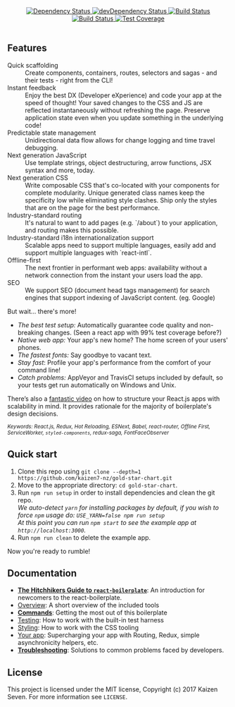 
<div align="center">
  <!-- Dependency Status -->
  <a href="https://david-dm.org/kaizen7-nz/gold-star-chart">
    <img src="https://david-dm.org/kaizen7-nz/gold-star-chart.svg" alt="Dependency Status" />
  </a>
  <!-- devDependency Status -->
  <a href="https://david-dm.org/kaizen7-nz/gold-star-charte#info=devDependencies">
    <img src="https://david-dm.org/kaizen7-nz/gold-star-chart/dev-status.svg" alt="devDependency Status" />
  </a>
  <!-- travis Build Status -->
  <a href="https://travis-ci.org/kaizen7-nz/gold-star-chart">
    <img src="https://travis-ci.org/kaizen7-nz/gold-star-chart.svg" alt="Build Status" />
  </a>
  <!-- appveyor Build Status -->
  <a href="https://ci.appveyor.com/project/alphafoobar/gold-star-chart">
    <img src="https://ci.appveyor.com/api/projects/status/onu4bw5mi1ylj120?svg=true" alt="Build Status" />
  </a>
  <!-- Test Coverage -->
  <a href="https://coveralls.io/r/kaizen7-nz/gold-star-chart">
    <img src="https://coveralls.io/repos/github/kaizen7-nz/gold-star-chart/badge.svg" alt="Test Coverage" />
  </a>
</div>

<br />

## Features

<dl>
  <dt>Quick scaffolding</dt>
  <dd>Create components, containers, routes, selectors and sagas - and their tests - right from the CLI!</dd>

  <dt>Instant feedback</dt>
  <dd>Enjoy the best DX (Developer eXperience) and code your app at the speed of thought! Your saved changes to the CSS and JS are reflected instantaneously without refreshing the page. Preserve application state even when you update something in the underlying code!</dd>

  <dt>Predictable state management</dt>
  <dd>Unidirectional data flow allows for change logging and time travel debugging.</dd>

  <dt>Next generation JavaScript</dt>
  <dd>Use template strings, object destructuring, arrow functions, JSX syntax and more, today.</dd>

  <dt>Next generation CSS</dt>
  <dd>Write composable CSS that's co-located with your components for complete modularity. Unique generated class names keep the specificity low while eliminating style clashes. Ship only the styles that are on the page for the best performance.</dd>

  <dt>Industry-standard routing</dt>
  <dd>It's natural to want to add pages (e.g. `/about`) to your application, and routing makes this possible.</dd>

  <dt>Industry-standard i18n internationalization support</dt>
  <dd>Scalable apps need to support multiple languages, easily add and support multiple languages with `react-intl`.</dd>

  <dt>Offline-first</dt>
  <dd>The next frontier in performant web apps: availability without a network connection from the instant your users load the app.</dd>

  <dt>SEO</dt>
  <dd>We support SEO (document head tags management) for search engines that support indexing of JavaScript content. (eg. Google)</dd>
</dl>

But wait... there's more!

  - *The best test setup:* Automatically guarantee code quality and non-breaking
    changes. (Seen a react app with 99% test coverage before?)
  - *Native web app:* Your app's new home? The home screen of your users' phones.
  - *The fastest fonts:* Say goodbye to vacant text.
  - *Stay fast*: Profile your app's performance from the comfort of your command
    line!
  - *Catch problems:* AppVeyor and TravisCI setups included by default, so your
    tests get run automatically on Windows and Unix.

There’s also a <a href="https://vimeo.com/168648012">fantastic video</a> on how to structure your React.js apps with scalability in mind. It provides rationale for the majority of boilerplate's design decisions.

<sub><i>Keywords: React.js, Redux, Hot Reloading, ESNext, Babel, react-router, Offline First, ServiceWorker, `styled-components`, redux-saga, FontFaceObserver</i></sub>

## Quick start

1. Clone this repo using `git clone --depth=1 https://github.com/kaizen7-nz/gold-star-chart.git`
2. Move to the appropriate directory: `cd gold-star-chart`.<br />
3. Run `npm run setup` in order to install dependencies and clean the git repo.<br />
   *We auto-detect `yarn` for installing packages by default, if you wish to force `npm` usage do: `USE_YARN=false npm run setup`*<br />
   *At this point you can run `npm start` to see the example app at `http://localhost:3000`.*
4. Run `npm run clean` to delete the example app.

Now you're ready to rumble!

## Documentation

- [**The Hitchhikers Guide to `react-boilerplate`**](docs/general/introduction.md): An introduction for newcomers to the react-boilerplate.
- [Overview](docs/general): A short overview of the included tools
- [**Commands**](docs/general/commands.md): Getting the most out of this boilerplate
- [Testing](docs/testing): How to work with the built-in test harness
- [Styling](docs/css): How to work with the CSS tooling
- [Your app](docs/js): Supercharging your app with Routing, Redux, simple
  asynchronicity helpers, etc.
- [**Troubleshooting**](docs/general/gotchas.md): Solutions to common problems faced by developers.

## License

This project is licensed under the MIT license, Copyright (c) 2017 Kaizen Seven. For more information see `LICENSE`.
